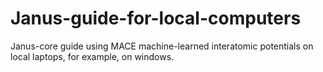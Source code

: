 # Janus-guide-for-local-computers
Janus-core guide using MACE machine-learned interatomic potentials on local laptops, for example, on windows.
